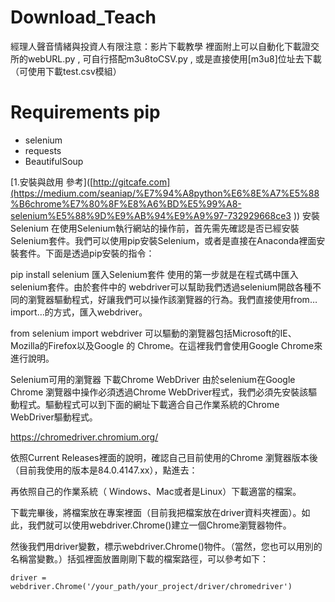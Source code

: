 # Download_Teach
經理人聲音情緒與投資人有限注意：影片下載教學
裡面附上可以自動化下載證交所的webURL.py , 可自行搭配m3u8toCSV.py , 或是直接使用[m3u8]位址去下載（可使用下載test.csv模組）
# Requirements pip
- selenium
- requests
- BeautifulSoup

[1.安裝與啟用 參考]([http://gitcafe.com](https://medium.com/seaniap/%E7%94%A8python%E6%8E%A7%E5%88%B6chrome%E7%80%8F%E8%A6%BD%E5%99%A8-selenium%E5%88%9D%E9%AB%94%E9%A9%97-732929668ce3
)) 
安裝Selenium
在使用Selenium執行網站的操作前，首先需先確認是否已經安裝Selenium套件。我們可以使用pip安裝Selenium，或者是直接在Anaconda裡面安裝套件。下面是透過pip安裝的指令：

pip install selenium
匯入Selenium套件
使用的第一步就是在程式碼中匯入selenium套件。由於套件中的 webdriver可以幫助我們透過selenium開啟各種不同的瀏覽器驅動程式，好讓我們可以操作該瀏覽器的行為。我們直接使用from…import…的方式，匯入webdriver。

from selenium import webdriver
可以驅動的瀏覽器包括Microsoft的IE、Mozilla的Firefox以及Google 的 Chrome。在這裡我們會使用Google Chrome來進行說明。


Selenium可用的瀏覽器
下載Chrome WebDriver
由於selenium在Google Chrome 瀏覽器中操作必須透過Chrome WebDriver程式，我們必須先安裝該驅動程式。驅動程式可以到下面的網址下載適合自己作業系統的Chrome WebDriver驅動程式。

https://chromedriver.chromium.org/


依照Current Releases裡面的說明，確認自己目前使用的Chrome 瀏覽器版本後（目前我使用的版本是84.0.4147.xx），點進去：


再依照自己的作業系統（ Ｗindows、Mac或者是Linux）下載適當的檔案。

下載完畢後，將檔案放在專案裡面（目前我把檔案放在driver資料夾裡面）。如此，我們就可以使用webdriver.Chrome()建立一個Chrome瀏覽器物件。

然後我們用driver變數，標示webdriver.Chrome()物件。（當然，您也可以用別的名稱當變數。）括弧裡面放置剛剛下載的檔案路徑，可以參考如下：
``` 
driver = webdriver.Chrome('/your_path/your_project/driver/chromedriver')
``` 
